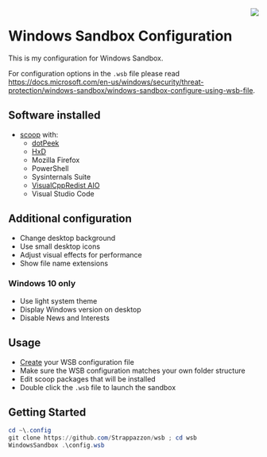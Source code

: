 <img src="https://img.icons8.com/fluency/144/000000/automatic.png" align="right">

# Windows Sandbox Configuration

This is my configuration for Windows Sandbox.

For configuration options in the `.wsb` file please read <https://docs.microsoft.com/en-us/windows/security/threat-protection/windows-sandbox/windows-sandbox-configure-using-wsb-file>.

## Software installed

- [scoop](https://github.com/ScoopInstaller/Scoop) with:
  - [dotPeek](https://www.jetbrains.com/decompiler/)
  - [HxD](https://mh-nexus.de/en/hxd/)
  - Mozilla Firefox
  - PowerShell
  - Sysinternals Suite
  - [VisualCppRedist AIO](https://github.com/abbodi1406/vcredist)
  - Visual Studio Code

## Additional configuration

- Change desktop background
- Use small desktop icons
- Adjust visual effects for performance
- Show file name extensions

### Windows 10 only

- Use light system theme
- Display Windows version on desktop
- Disable News and Interests

## Usage

- [Create](https://leestevetk.github.io/WSBEditor/WSBEditor-Latest.html) your WSB configuration file
- Make sure the WSB configuration matches your own folder structure
- Edit scoop packages that will be installed
- Double click the `.wsb` file to launch the sandbox

## Getting Started

```ps1
cd ~\.config
git clone https://github.com/Strappazzon/wsb ; cd wsb
WindowsSandbox .\config.wsb
```
